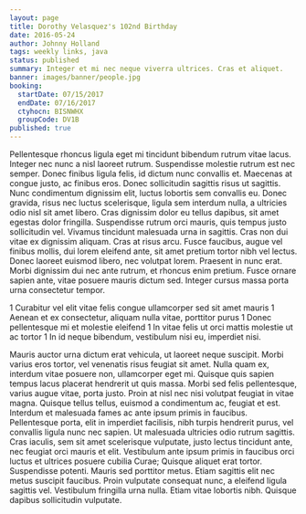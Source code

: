```yaml
---
layout: page
title: Dorothy Velasquez's 102nd Birthday
date: 2016-05-24
author: Johnny Holland
tags: weekly links, java
status: published
summary: Integer et mi nec neque viverra ultrices. Cras et aliquet.
banner: images/banner/people.jpg
booking:
  startDate: 07/15/2017
  endDate: 07/16/2017
  ctyhocn: BISNWHX
  groupCode: DV1B
published: true
---
```

Pellentesque rhoncus ligula eget mi tincidunt bibendum rutrum vitae lacus. Integer nec nunc a nisl laoreet rutrum. Suspendisse molestie rutrum est nec semper. Donec finibus ligula felis, id dictum nunc convallis et. Maecenas at congue justo, ac finibus eros. Donec sollicitudin sagittis risus ut sagittis. Nunc condimentum dignissim elit, luctus lobortis sem convallis eu. Donec gravida, risus nec luctus scelerisque, ligula sem interdum nulla, a ultricies odio nisl sit amet libero. Cras dignissim dolor eu tellus dapibus, sit amet egestas dolor fringilla. Suspendisse rutrum orci mauris, quis tempus justo sollicitudin vel.
Vivamus tincidunt malesuada urna in sagittis. Cras non dui vitae ex dignissim aliquam. Cras at risus arcu. Fusce faucibus, augue vel finibus mollis, dui lorem eleifend ante, sit amet pretium tortor nibh vel lectus. Donec laoreet euismod libero, nec volutpat lorem. Praesent in nunc erat. Morbi dignissim dui nec ante rutrum, et rhoncus enim pretium. Fusce ornare sapien ante, vitae posuere mauris dictum sed. Integer cursus massa porta urna consectetur tempor.

1 Curabitur vel elit vitae felis congue ullamcorper sed sit amet mauris
1 Aenean et ex consectetur, aliquam nulla vitae, porttitor purus
1 Donec pellentesque mi et molestie eleifend
1 In vitae felis ut orci mattis molestie ut ac tortor
1 In id neque bibendum, vestibulum nisi eu, imperdiet nisi.

Mauris auctor urna dictum erat vehicula, ut laoreet neque suscipit. Morbi varius eros tortor, vel venenatis risus feugiat sit amet. Nulla quam ex, interdum vitae posuere non, ullamcorper eget mi. Quisque quis sapien tempus lacus placerat hendrerit ut quis massa. Morbi sed felis pellentesque, varius augue vitae, porta justo. Proin at nisl nec nisi volutpat feugiat in vitae magna. Quisque tellus tellus, euismod a condimentum ac, feugiat et est. Interdum et malesuada fames ac ante ipsum primis in faucibus. Pellentesque porta, elit in imperdiet facilisis, nibh turpis hendrerit purus, vel convallis ligula nunc nec sapien. Ut malesuada ultricies odio rutrum sagittis. Cras iaculis, sem sit amet scelerisque vulputate, justo lectus tincidunt ante, nec feugiat orci mauris et elit.
Vestibulum ante ipsum primis in faucibus orci luctus et ultrices posuere cubilia Curae; Quisque aliquet erat tortor. Suspendisse potenti. Mauris sed porttitor metus. Etiam sagittis elit nec metus suscipit faucibus. Proin vulputate consequat nunc, a eleifend ligula sagittis vel. Vestibulum fringilla urna nulla. Etiam vitae lobortis nibh. Quisque dapibus sollicitudin vulputate.

